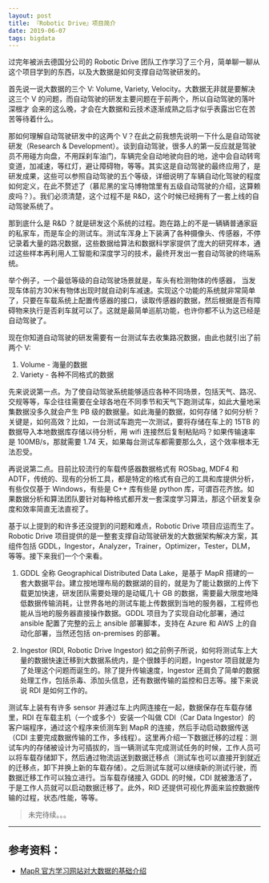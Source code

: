 ```yaml
---
layout: post
title: 『Robotic Drive』项目简介
date: 2019-06-07
tags: bigdata
---
```


过完年被派去德国分公司的 Robotic Drive 团队工作学习了三个月，简单聊一聊从这个项目学到的东西，以及大数据是如何支撑自动驾驶研发的。

首先说一说大数据的三个 V: Volume, Variety, Velocity。大数据无非就是要解决这三个 V 的问题，而自动驾驶的研发主要问题在于前两个，所以自动驾驶的落叶深根才
会来的这么晚，才会在大数据和云技术逐渐成熟之后才似乎表露出它在苦苦等待着什么。

那如何理解自动驾驶研发中的这两个 V？在此之前我想先说明一下什么是自动驾驶研发（Research & Development）。谈到自动驾驶，很多人的第一反应就是驾驶员不用碰方向盘，不用踩刹车油门，车辆完全自动地驶向目的地，途中会自动转弯变道，加减速，等红灯，避让障碍物，等等。其实这是自动驾驶的最终应用了，是研发成果，这些可以参照自动驾驶的五个等级，详细说明了车辆自动化驾驶的程度如何定义，在此不赘述了（慕尼黑的宝马博物馆里有五级自动驾驶的介绍，这算赖皮吗？）。我们必须清楚，这个过程不是 R&D，这个时候已经拥有了一套上线的自动驾驶系统了。

那到底什么是 R&D ？就是研发这个系统的过程。跑在路上的不是一辆辆普通家庭的私家车，而是车企的测试车。测试车浑身上下装满了各种摄像头、传感器，不停记录着大量的路况数据，这些数据给算法和数据科学家提供了庞大的研究样本，通过这些样本再利用人工智能和深度学习的技术，最终开发出一套自动驾驶的终端系统。

举个例子，一个最低等级的自动驾驶场景就是，车头有检测物体的传感器，
当发现车体前方30米有物体出现时就自动刹车减速。实现这个功能的系统就非常简单了，只要在车载系统上配置传感器的接口，读取传感器的数据，然后根据是否有障碍物来执行是否刹车就可以了。这就是最简单巡航功能，也许你都不认为这已经是自动驾驶了。

现在你知道自动驾驶的研发需要有一台测试车去收集路况数据，由此也就引出了前两个 V:
1. Volume - 海量的数据
2. Variety - 各种不同格式的数据

先来说说第一点。为了使自动驾驶系统能够适应各种不同场景，包括天气、路况、交规等等，车企往往需要在全球各地在不同季节和天气下跑测试车，如此大量地采集数据没多久就会产生 PB 级的数据量。如此海量的数据，如何存储？如何分析？关键是，如何高效？比如，一台测试车跑完一次测试，要将存储在车上的 15TB 的数据导入本地数据库存储以待分析，用 wifi 连接然后复制粘贴吗？如果传输速率是 100MB/s，那就需要 1.74 天，如果每台测试车都需要那么久，这个效率根本无法忍受。

再说说第二点。目前比较流行的车载传感器数据格式有 ROSbag, MDF4 和 ADTF，传统的、现有的分析工具，都是特定的格式有自己的工具和库提供分析，有些仅仅基于 Windows，有些是 C++ 库有些是 python 库，可谓百花齐放。如果数据分析和算法团队要针对每种格式都开发一套深度学习算法，那这个研发复杂度和效率简直无法直视了。

基于以上提到的和许多还没提到的问题和难点，Robotic Drive 项目应运而生了。Robotic Drive 项目提供的是一整套支撑自动驾驶研发的大数据架构解决方案，其组件包括 GDDL，Ingestor，Analyzer，Trainer，Optimizer，Tester，DLM，等等。接下来我们一个个来看。

1. GDDL
全称 Geographical Distributed Data Lake，是基于 MapR 搭建的一套大数据平台。建立按地理布局的数据湖的目的，就是为了能让数据的上传下载更加快速，研发团队需要处理的是动辄几十 GB 的数据，需要最大限度地降低数据传输消耗，让世界各地的测试车能上传数据到当地的服务器，工程师也能从当地的服务器直接操作数据。GDDL 项目为了实现自动化部署，通过 ansible 配置了完整的云上 ansible 部署脚本，支持在 Azure 和 AWS 上的自动化部署，当然还包括 on-premises 的部署。

2. Ingestor (RDI, Robotic Drive Ingestor)
如之前例子所说，如何将测试车上大量的数据快速迁移到大数据系统内，是个很棘手的问题，Ingestor 项目就是为了处理这个问题而诞生的。除了提升传输速度，Ingestor 还肩负了简单的数据处理工作，包括杀毒、添加头信息，还有数据传输的监控和日志等。接下来说说 RDI 是如何工作的。

测试车上装有有许多 sensor 并通过车上内网连接在一起，数据保存在车载存储里，RDI 在车载主机（一个或多个）安装一个叫做 CDI（Car Data Ingestor）的客户端程序，通过这个程序来侦测车到 MapR 的连接，然后手动启动数据传送（CDI 主要完成数据传输的工作，多线程）。这里再介绍一下数据迁移的过程：测试车内的存储被设计为可插拔的，当一辆测试车完成测试任务的时候，工作人员可以将车载存储卸下，然后通过物流运送到数据迁移点（测试车也可以直接开到就近的迁移点，卸下并换上新的车载存储）。之后测试车就可以继续新的测试行驶，而数据迁移工作可以独立进行。当车载存储接入 GDDL 的时候，CDI 就被激活了，于是工作人员就可以启动数据迁移了。此外，RID 还提供可视化界面来监控数据传输的过程，状态/性能，等等。

> 未完待续。。。

---

## 参考资料：

* [MapR 官方学习网站对大数据的基础介绍](https://learn.mapr.com/series/essentials-series/ess-100-introduction-to-big-data)